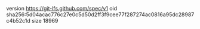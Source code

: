 version https://git-lfs.github.com/spec/v1
oid sha256:5d04acac776c27e0c5d50d2ff3f9cee77f287274ac0816a95dc28987c4b52c1d
size 18969

